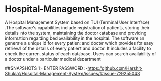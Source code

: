 # Hospital-Management-System
A Hospital Management System based on TUI (Terminal User Interface) .The software's capabilities include registration of patients, storing their details into the system, maintaining the doctor database and providing information regarding bed availability in the hospital. The software an generate a unique id for every patient and doctor which provides for easy retrieval of the details of every patient and doctor. It includes a facility to check the current status of each database. Users can search availability of a doctor under a particular medical department.

##SNAPSHOTS
1:- ENTER PASSWORD :-https://github.com/Harshit-Shukla1/Hospital-Management-System/issues/1#issue-729255043
